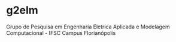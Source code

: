 # g2elm
Grupo de Pesquisa em Engenharia Eletrica Aplicada e Modelagem Computacional - IFSC Campus Florianópolis
